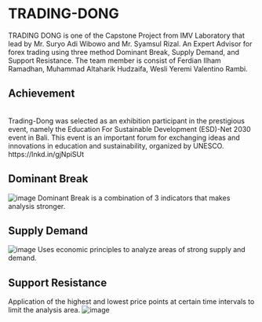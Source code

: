 # TRADING-DONG
TRADING DONG is one of the Capstone Project from IMV Laboratory that lead by Mr. Suryo Adi Wibowo  and Mr. Syamsul Rizal. An Expert Advisor for forex trading using three method Dominant Break, Supply  Demand, and Support Resistance. The team member is  consist of Ferdian Ilham Ramadhan, Muhammad Altaharik Hudzaifa, Wesli Yeremi Valentino Rambi.

## Achievement
<br>
Trading-Dong was selected as an exhibition participant in the prestigious event, namely the Education For Sustainable Development (ESD)-Net 2030 event in Bali. This event is an important forum for exchanging ideas and innovations in education and sustainability, organized by UNESCO.
https://lnkd.in/gjNpiSUt

## Dominant Break
![image](https://user-images.githubusercontent.com/75151812/236784098-81bbb04c-888a-4e8b-aed9-a3c6a3541d5c.png)
Dominant Break is a combination of 3 indicators that makes analysis stronger.
<br>

## Supply Demand
![image](https://user-images.githubusercontent.com/75151812/236784379-b32b77f4-e54c-404c-ba40-bb46966c232d.png)
Uses economic principles to analyze areas of strong supply and demand.
<br>

## Support Resistance
Application of the highest and lowest price points at certain time intervals to limit the analysis area.
![image](https://user-images.githubusercontent.com/75151812/236784349-a7e5aa05-1554-459d-8d0e-ce4c4adff31e.png)

